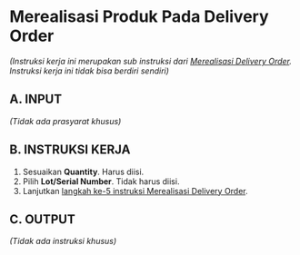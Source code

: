# Merealisasi Produk Pada Delivery Order

*(Instruksi kerja ini merupakan sub instruksi dari [Merealisasi Delivery Order](./transfer.md). Instruksi kerja ini tidak bisa berdiri sendiri)*

## A. INPUT

*(Tidak ada prasyarat khusus)*

## B. INSTRUKSI KERJA

1. Sesuaikan **Quantity**. Harus diisi.
2. Pilih **Lot/Serial Number**. Tidak harus diisi.
3. Lanjutkan [langkah ke-5 instruksi Merealisasi Delivery Order](./transfer.md#l5).

## C. OUTPUT

*(Tidak ada instruksi khusus)*
